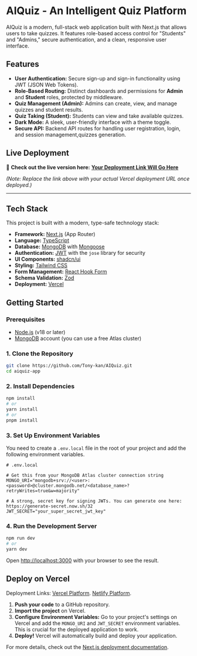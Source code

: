 # AIQuiz - An Intelligent Quiz Platform

AIQuiz is a modern, full-stack web application built with Next.js that allows users to take quizzes. It features role-based access control for "Students" and "Admins," secure authentication, and a clean, responsive user interface.

## Features

- **User Authentication:** Secure sign-up and sign-in functionality using JWT (JSON Web Tokens).
- **Role-Based Routing:** Distinct dashboards and permissions for **Admin** and **Student** roles, protected by middleware.
- **Quiz Management (Admin):** Admins can create, view, and manage quizzes and student results.
- **Quiz Taking (Student):** Students can view and take available quizzes.
- **Dark Mode:** A sleek, user-friendly interface with a theme toggle.
- **Secure API:** Backend API routes for handling user registration, login, and session management,quizzes generation.

## Live Deployment

🚀 **Check out the live version here:** [**Your Deployment Link Will Go Here**](https://aiquizze.netlify.app)

_(Note: Replace the link above with your actual Vercel deployment URL once deployed.)_

---

## Tech Stack

This project is built with a modern, type-safe technology stack:

- **Framework:** [Next.js](https://nextjs.org) (App Router)
- **Language:** [TypeScript](https://www.typescriptlang.org/)
- **Database:** [MongoDB](https://www.mongodb.com/) with [Mongoose](https://mongoosejs.com/)
- **Authentication:** [JWT](https://jwt.io/) with the `jose` library for security
- **UI Components:** [shadcn/ui](https://ui.shadcn.com/)
- **Styling:** [Tailwind CSS](https://tailwindcss.com/)
- **Form Management:** [React Hook Form](https://react-hook-form.com/)
- **Schema Validation:** [Zod](https://zod.dev/)
- **Deployment:** [Vercel](https://vercel.com)

## Getting Started

### Prerequisites

- [Node.js](https://nodejs.org/en/) (v18 or later)
- [MongoDB](https://www.mongodb.com/try/download/community) account (you can use a free Atlas cluster)

### 1. Clone the Repository

```bash
git clone https://github.com/Tony-kan/AIQuiz.git
cd aiquiz-app
```

### 2. Install Dependencies

```bash
npm install
# or
yarn install
# or
pnpm install
```

### 3. Set Up Environment Variables

You need to create a `.env.local` file in the root of your project and add the following environment variables.

```env
# .env.local

# Get this from your MongoDB Atlas cluster connection string
MONGO_URI="mongodb+srv://<user>:<password>@cluster.mongodb.net/<database_name>?retryWrites=true&w=majority"

# A strong, secret key for signing JWTs. You can generate one here: https://generate-secret.now.sh/32
JWT_SECRET="your_super_secret_jwt_key"
```

### 4. Run the Development Server

```bash
npm run dev
# or
yarn dev
```

Open [http://localhost:3000](http://localhost:3000) with your browser to see the result.

## Deploy on Vercel

Deployment Links:
[Vercel Platform](https://vercel.com/new).
[Netlify Platform](https://vercel.com/new).

1.  **Push your code** to a GitHub repository.
2.  **Import the project** on Vercel.
3.  **Configure Environment Variables:** Go to your project's settings on Vercel and add the `MONGO_URI` and `JWT_SECRET` environment variables. This is crucial for the deployed application to work.
4.  **Deploy!** Vercel will automatically build and deploy your application.

For more details, check out the [Next.js deployment documentation](https://nextjs.org/docs/app/building-your-application/deploying).
